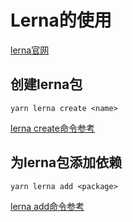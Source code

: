 # Lerna的使用

[lerna官网](https://github.com/lerna/lerna)

## 创建lerna包

`yarn lerna create <name>`

[lerna create命令参考](https://github.com/lerna/lerna/tree/master/commands/create#readme)

## 为lerna包添加依赖

`yarn lerna add <package>`

[lerna add命令参考](https://github.com/lerna/lerna/tree/master/commands/add#readme)
